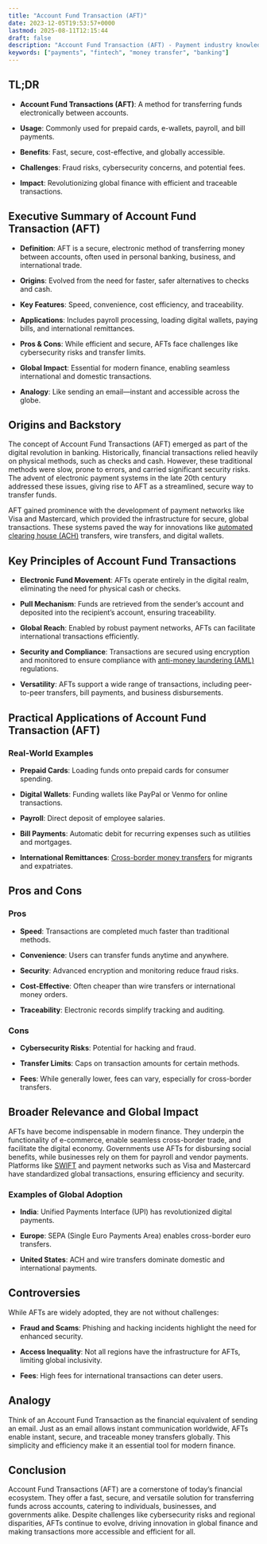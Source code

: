 ```yaml
---
title: "Account Fund Transaction (AFT)"
date: 2023-12-05T19:53:57+0000
lastmod: 2025-08-11T12:15:44
draft: false
description: "Account Fund Transaction (AFT) - Payment industry knowledge and insights"
keywords: ["payments", "fintech", "money transfer", "banking"]
---
```


## TL;DR

- **Account Fund Transactions (AFT)**: A method for transferring funds electronically between accounts.

- **Usage**: Commonly used for prepaid cards, e-wallets, payroll, and bill payments.

- **Benefits**: Fast, secure, cost-effective, and globally accessible.

- **Challenges**: Fraud risks, cybersecurity concerns, and potential fees.

- **Impact**: Revolutionizing global finance with efficient and traceable transactions.

## Executive Summary of Account Fund Transaction (AFT)

- **Definition**: AFT is a secure, electronic method of transferring money between accounts, often used in personal banking, business, and international trade.

- **Origins**: Evolved from the need for faster, safer alternatives to checks and cash.

- **Key Features**: Speed, convenience, cost efficiency, and traceability.

- **Applications**: Includes payroll processing, loading digital wallets, paying bills, and international remittances.

- **Pros & Cons**: While efficient and secure, AFTs face challenges like cybersecurity risks and transfer limits.

- **Global Impact**: Essential for modern finance, enabling seamless international and domestic transactions.

- **Analogy**: Like sending an email—instant and accessible across the globe.

## Origins and Backstory

The concept of Account Fund Transactions (AFT) emerged as part of the digital revolution in banking. Historically, financial transactions relied heavily on physical methods, such as checks and cash. However, these traditional methods were slow, prone to errors, and carried significant security risks. The advent of electronic payment systems in the late 20th century addressed these issues, giving rise to AFT as a streamlined, secure way to transfer funds.

AFT gained prominence with the development of payment networks like Visa and Mastercard, which provided the infrastructure for secure, global transactions. These systems paved the way for innovations like [automated clearing house (ACH)](https://faisalkhanllc.xyz/resources/payments-wiki/a/automated-clearing-house-ach/) transfers, wire transfers, and digital wallets.

## Key Principles of Account Fund Transactions

- **Electronic Fund Movement**: AFTs operate entirely in the digital realm, eliminating the need for physical cash or checks.

- **Pull Mechanism**: Funds are retrieved from the sender’s account and deposited into the recipient’s account, ensuring traceability.

- **Global Reach**: Enabled by robust payment networks, AFTs can facilitate international transactions efficiently.

- **Security and Compliance**: Transactions are secured using encryption and monitored to ensure compliance with [anti-money laundering (AML)](https://faisalkhanllc.xyz/resources/payments-wiki/a/anti-money-laundering-aml/) regulations.

- **Versatility**: AFTs support a wide range of transactions, including peer-to-peer transfers, bill payments, and business disbursements.

## Practical Applications of Account Fund Transaction (AFT)

### Real-World Examples

- **Prepaid Cards**: Loading funds onto prepaid cards for consumer spending.

- **Digital Wallets**: Funding wallets like PayPal or Venmo for online transactions.

- **Payroll**: Direct deposit of employee salaries.

- **Bill Payments**: Automatic debit for recurring expenses such as utilities and mortgages.

- **International Remittances**: [Cross-border money transfers](https://faisalkhanllc.xyz/resources/payments-wiki/c/cross-border-money-transfer/) for migrants and expatriates.

## Pros and Cons

### Pros

- **Speed**: Transactions are completed much faster than traditional methods.

- **Convenience**: Users can transfer funds anytime and anywhere.

- **Security**: Advanced encryption and monitoring reduce fraud risks.

- **Cost-Effective**: Often cheaper than wire transfers or international money orders.

- **Traceability**: Electronic records simplify tracking and auditing.

### Cons

- **Cybersecurity Risks**: Potential for hacking and fraud.

- **Transfer Limits**: Caps on transaction amounts for certain methods.

- **Fees**: While generally lower, fees can vary, especially for cross-border transfers.

## Broader Relevance and Global Impact

AFTs have become indispensable in modern finance. They underpin the functionality of e-commerce, enable seamless cross-border trade, and facilitate the digital economy. Governments use AFTs for disbursing social benefits, while businesses rely on them for payroll and vendor payments. Platforms like [SWIFT](https://faisalkhanllc.xyz/resources/payments-wiki/s/society-for-worldwide-interbank-financial-telecommunication-swift/) and payment networks such as Visa and Mastercard have standardized global transactions, ensuring efficiency and security.

### Examples of Global Adoption

- **India**: Unified Payments Interface (UPI) has revolutionized digital payments.

- **Europe**: SEPA (Single Euro Payments Area) enables cross-border euro transfers.

- **United States**: ACH and wire transfers dominate domestic and international payments.

## Controversies

While AFTs are widely adopted, they are not without challenges:

- **Fraud and Scams**: Phishing and hacking incidents highlight the need for enhanced security.

- **Access Inequality**: Not all regions have the infrastructure for AFTs, limiting global inclusivity.

- **Fees**: High fees for international transactions can deter users.

## Analogy

Think of an Account Fund Transaction as the financial equivalent of sending an email. Just as an email allows instant communication worldwide, AFTs enable instant, secure, and traceable money transfers globally. This simplicity and efficiency make it an essential tool for modern finance.

## Conclusion

Account Fund Transactions (AFT) are a cornerstone of today’s financial ecosystem. They offer a fast, secure, and versatile solution for transferring funds across accounts, catering to individuals, businesses, and governments alike. Despite challenges like cybersecurity risks and regional disparities, AFTs continue to evolve, driving innovation in global finance and making transactions more accessible and efficient for all.
